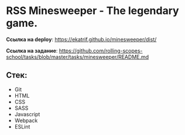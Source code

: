 # RSS Minesweeper - The legendary game.

**Ссылка на deploy**: https://ekatrif.github.io/minesweeper/dist/

**Ссылка на задание**: https://github.com/rolling-scopes-school/tasks/blob/master/tasks/minesweeper/README.md

## Стек:

- Git
- HTML
- CSS
- SASS
- Javascript
- Webpack
- ESLint
